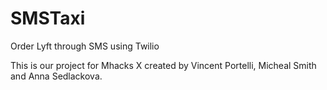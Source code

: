 # SMSTaxi
Order Lyft through SMS using Twilio

This is our project for Mhacks X created by Vincent Portelli, Micheal Smith and Anna Sedlackova.
